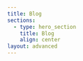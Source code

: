 ```yaml
---
title: Blog
sections:
  - type: hero_section
    title: Blog
    align: center
layout: advanced
---
```

